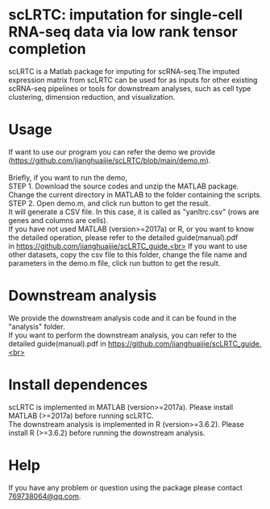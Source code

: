 # scLRTC: imputation for single-cell RNA-seq data via low rank tensor completion
scLRTC is a Matlab package for imputing for scRNA-seq.The imputed expression matrix from scLRTC can be used for as inputs for other existing scRNA-seq pipelines or tools for downstream analyses, such as cell type clustering, dimension reduction, and visualization.
# Usage
If want to use our program you can refer the demo we provide (https://github.com/jianghuaijie/scLRTC/blob/main/demo.m).<br>  
Briefly, if you want to run the demo,<br> 
STEP 1. Download the source codes and unzip the MATLAB package. Change the current directory in MATLAB to the folder containing the scripts.<br> 
STEP 2. Open demo.m, and click run button to get the result.<br> 
It will generate a CSV file. In this case, it is called as "yanltrc.csv" (rows are genes and columns are cells).<br> 
If you have not used MATLAB (version>=2017a) or R, or you want to know the detailed operation, please refer to the detailed guide(manual).pdf<br> 
in https://github.com/jianghuaijie/scLRTC_guide.<br>
If you want to use other datasets, copy the csv file to this folder, change the file name and parameters in the demo.m file, click run button to get the result.<br>
# Downstream analysis
We provide the downstream analysis code and it can be found in the "analysis" folder.<br>
If you want to perform the downstream analysis, you can refer to the detailed guide(manual).pdf in https://github.com/jianghuaijie/scLRTC_guide.<br>

# Install dependences
scLRTC is implemented in MATLAB (version>=2017a). Please install MATLAB (>=2017a) before running scLRTC.<br>
The downstream analysis is implemented in R (version>=3.6.2). Please install R (>=3.6.2) before running the downstream analysis.<br>
# Help
If you have any problem or question using the package please contact 769738064@qq.com.<br>
